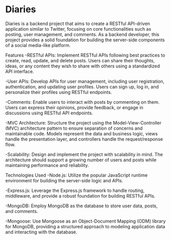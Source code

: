 # Diaries
Diaries is a backend project that aims to create a RESTful API-driven application similar to Twitter, focusing on core functionalities such as posting, user management, and comments. As a backend developer, this project provides a solid foundation for building the server-side components of a social media-like platform.

Features
-RESTful APIs: Implement RESTful APIs following best practices to create, read, update, and delete posts. Users can share their thoughts, ideas, or any content they wish to share with others using a standardized API interface.

-User APIs: Develop APIs for user management, including user registration, authentication, and updating user profiles. Users can sign up, log in, and personalize their profiles using RESTful endpoints.

-Comments: Enable users to interact with posts by commenting on them. Users can express their opinions, provide feedback, or engage in discussions using RESTful API endpoints.

-MVC Architecture: Structure the project using the Model-View-Controller (MVC) architecture pattern to ensure separation of concerns and maintainable code. Models represent the data and business logic, views handle the presentation layer, and controllers handle the request/response flow.

-Scalability: Design and implement the project with scalability in mind. The architecture should support a growing number of users and posts while maintaining performance and reliability.

Technologies Used
-Node.js: Utilize the popular JavaScript runtime environment for building the server-side logic and APIs.

-Express.js: Leverage the Express.js framework to handle routing, middleware, and provide a robust foundation for building RESTful APIs.

-MongoDB: Employ MongoDB as the database to store user data, posts, and comments.

-Mongoose: Use Mongoose as an Object-Document Mapping (ODM) library for MongoDB, providing a structured approach to modeling application data and interacting with the database.
